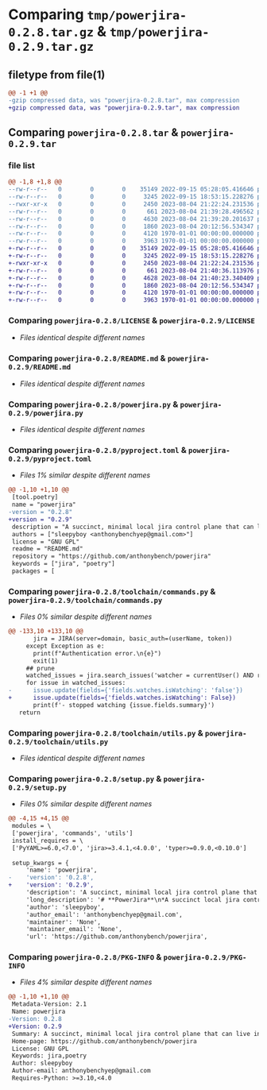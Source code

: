 # Comparing `tmp/powerjira-0.2.8.tar.gz` & `tmp/powerjira-0.2.9.tar.gz`

## filetype from file(1)

```diff
@@ -1 +1 @@
-gzip compressed data, was "powerjira-0.2.8.tar", max compression
+gzip compressed data, was "powerjira-0.2.9.tar", max compression
```

## Comparing `powerjira-0.2.8.tar` & `powerjira-0.2.9.tar`

### file list

```diff
@@ -1,8 +1,8 @@
--rw-r--r--   0        0        0    35149 2022-09-15 05:28:05.416646 powerjira-0.2.8/LICENSE
--rw-r--r--   0        0        0     3245 2022-09-15 18:53:15.228276 powerjira-0.2.8/README.md
--rwxr-xr-x   0        0        0     2450 2023-08-04 21:22:24.231536 powerjira-0.2.8/powerjira.py
--rw-r--r--   0        0        0      661 2023-08-04 21:39:28.496562 powerjira-0.2.8/pyproject.toml
--rw-r--r--   0        0        0     4630 2023-08-04 21:39:20.201637 powerjira-0.2.8/toolchain/commands.py
--rw-r--r--   0        0        0     1860 2023-08-04 20:12:56.534347 powerjira-0.2.8/toolchain/utils.py
--rw-r--r--   0        0        0     4120 1970-01-01 00:00:00.000000 powerjira-0.2.8/setup.py
--rw-r--r--   0        0        0     3963 1970-01-01 00:00:00.000000 powerjira-0.2.8/PKG-INFO
+-rw-r--r--   0        0        0    35149 2022-09-15 05:28:05.416646 powerjira-0.2.9/LICENSE
+-rw-r--r--   0        0        0     3245 2022-09-15 18:53:15.228276 powerjira-0.2.9/README.md
+-rwxr-xr-x   0        0        0     2450 2023-08-04 21:22:24.231536 powerjira-0.2.9/powerjira.py
+-rw-r--r--   0        0        0      661 2023-08-04 21:40:36.113976 powerjira-0.2.9/pyproject.toml
+-rw-r--r--   0        0        0     4628 2023-08-04 21:40:23.340409 powerjira-0.2.9/toolchain/commands.py
+-rw-r--r--   0        0        0     1860 2023-08-04 20:12:56.534347 powerjira-0.2.9/toolchain/utils.py
+-rw-r--r--   0        0        0     4120 1970-01-01 00:00:00.000000 powerjira-0.2.9/setup.py
+-rw-r--r--   0        0        0     3963 1970-01-01 00:00:00.000000 powerjira-0.2.9/PKG-INFO
```

### Comparing `powerjira-0.2.8/LICENSE` & `powerjira-0.2.9/LICENSE`

 * *Files identical despite different names*

### Comparing `powerjira-0.2.8/README.md` & `powerjira-0.2.9/README.md`

 * *Files identical despite different names*

### Comparing `powerjira-0.2.8/powerjira.py` & `powerjira-0.2.9/powerjira.py`

 * *Files identical despite different names*

### Comparing `powerjira-0.2.8/pyproject.toml` & `powerjira-0.2.9/pyproject.toml`

 * *Files 1% similar despite different names*

```diff
@@ -1,10 +1,10 @@
 [tool.poetry]
 name = "powerjira"
-version = "0.2.8"
+version = "0.2.9"
 description = "A succinct, minimal local jira control plane that can live in your text editor. Interface with tickets fast!"
 authors = ["sleepyboy <anthonybenchyep@gmail.com>"]
 license = "GNU GPL"
 readme = "README.md"
 repository = "https://github.com/anthonybench/powerjira"
 keywords = ["jira", "poetry"]
 packages = [
```

### Comparing `powerjira-0.2.8/toolchain/commands.py` & `powerjira-0.2.9/toolchain/commands.py`

 * *Files 0% similar despite different names*

```diff
@@ -133,10 +133,10 @@
       jira = JIRA(server=domain, basic_auth=(userName, token))
     except Exception as e:
       print(f"Authentication error.\n{e}")
       exit(1)
     ## prune
     watched_issues = jira.search_issues('watcher = currentUser() AND resolution = Done')
     for issue in watched_issues:
-      issue.update(fields={'fields.watches.isWatching': 'false'})
+      issue.update(fields={'fields.watches.isWatching': False})
       print(f'- stopped watching {issue.fields.summary}')
   return
```

### Comparing `powerjira-0.2.8/toolchain/utils.py` & `powerjira-0.2.9/toolchain/utils.py`

 * *Files identical despite different names*

### Comparing `powerjira-0.2.8/setup.py` & `powerjira-0.2.9/setup.py`

 * *Files 0% similar despite different names*

```diff
@@ -4,15 +4,15 @@
 modules = \
 ['powerjira', 'commands', 'utils']
 install_requires = \
 ['PyYAML>=6.0,<7.0', 'jira>=3.4.1,<4.0.0', 'typer>=0.9.0,<0.10.0']
 
 setup_kwargs = {
     'name': 'powerjira',
-    'version': '0.2.8',
+    'version': '0.2.9',
     'description': 'A succinct, minimal local jira control plane that can live in your text editor. Interface with tickets fast!',
     'long_description': '# **PowerJira**\n*A succinct local jira control plane*\n\n<br />\n\n## **Welcome to PowerJira!**\nHate how visually noise and clunky the Jira web-app is? Ever wish you could just type the small subset of issue fields you actually care about into an editor and create/find tickets quickly?\n\nWelcome to the party! 🥳\n\n<br />\n\n### **Table of Contents** 📖\n<hr>\n\n  - [Welcome](#welcome-to-powerjira)\n  - [**Get Started**](#get-started-)\n  - [Usage](#usage-)\n  - [Technologies](#technologies-)\n  - [Contribute](#Contribute-)\n  - [Acknowledgements](#acknowledgements-)\n  - [License/Stats/Author](#license-stats-author-)\n\n<br />\n\n## **Get Started 🚀**\n<hr>\n\nTo get started, clone this repo and populate the config files per the readme.\n\nSpecifically, you need 4 files. These can be named whatever you wish by editing `main.py:59`. \\\nBelow are the requirements of the file with the default (suggested) file names:\n- `summary` - Text file for the issue summary\n- `description` - Text file for the issue description\n- `agent.yml` - Yaml file for user credentials\n- `config.yml` - Yaml file to configure issue creation\n\nThe text files simply contain the text you want in the ticket. \\\nAs for the yaml files, see the **Usage** section below.\n\nSet up your editor space the way you like it, and bam! You\'ve dramatically reduced your time spent in the jira web-app, and even possibly absolve the need for it completely!\n\n<br />\n\n## **Usage ⚙**\n<hr>\n\nWith your shell\'s working directory positioned where the 4 files are present (or if paths have been set accordingly):\n\n**Create ticket with config values**\n```sh\n./main.py [-r|--raw]\n```\n**Fetch info from existing ticket**\n```sh\n./main.py --fetch=<issue-key> [-r|--raw]\n```\n**Info**\n```sh\n./main.py [-h|--help]\n```\n\nThe "*raw*" option flag (`-r`, `--raw`) outputs a formatted dump of the raw api response.\n\nFor your own custom use:\n```python\nfrom powerjira import fetchIssue, createTicket\n```\n\nFor the configuration yaml\'s:\n**config.yml**\n```yaml\nproject:   <project-key>\npriority:  <priority>\n\nepicKey:   # Leave as empty for standalone task or epic\nissueType: <type>\n\nreporter:  <reporter-account-id>\nassignee:  <assignee-account-id>\n```\n**agent.yaml**\n```yaml\ndomain:   <host>\n\nuserName: <email>\ntoken:    <jira-access-token>\n```\n\n<br />\n\n## **Technologies 🧰**\n<hr>\n\n  - [PyYAML](https://pypi.org/project/PyYAML/)\n  - [python-jira](https://pypi.org/project/jira/)\n  - [Poetry](https://python-poetry.org/)\n\n<br />\n\n## **Contribute 🤝**\n<hr>\n\nFeel free to push PR\'s to help make this tool more extensible/flexible.\n\n<br />\n\n## **Acknowledgements 💙**\n<hr>\n\nThanks to Atlassian for making market-leading tools that kinda frustrate me.\n\n<br />\n\n## **License, Stats, Author 📜**\n<hr>\n\n<img align="right" alt="example image tag" src="https://i.imgur.com/jtNwEWu.png" width="200" />\n\n<!-- badge cluster -->\n\n![PyPI](https://img.shields.io/pypi/v/powerjira)\n![GitHub repo size](https://img.shields.io/github/repo-size/anthonybench/powerjira)\n\n<!-- / -->\nSee [License](https://www.gnu.org/licenses/gpl-3.0.txt) for the full license text.\n\nThis repository was authored by *Isaac Yep*. \\\n[PyPi Package](https://pypi.org/project/powerjira/#table-of-contents)\n\n[Back to Table of Contents](#table-of-contents-)',
     'author': 'sleepyboy',
     'author_email': 'anthonybenchyep@gmail.com',
     'maintainer': 'None',
     'maintainer_email': 'None',
     'url': 'https://github.com/anthonybench/powerjira',
```

### Comparing `powerjira-0.2.8/PKG-INFO` & `powerjira-0.2.9/PKG-INFO`

 * *Files 4% similar despite different names*

```diff
@@ -1,10 +1,10 @@
 Metadata-Version: 2.1
 Name: powerjira
-Version: 0.2.8
+Version: 0.2.9
 Summary: A succinct, minimal local jira control plane that can live in your text editor. Interface with tickets fast!
 Home-page: https://github.com/anthonybench/powerjira
 License: GNU GPL
 Keywords: jira,poetry
 Author: sleepyboy
 Author-email: anthonybenchyep@gmail.com
 Requires-Python: >=3.10,<4.0
```

